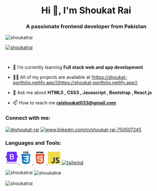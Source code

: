 <h1 align="center">Hi 👋, I'm Shoukat Rai</h1>
<h3 align="center">A passionate frontend developer from Pakistan</h3>

<p align="left"> <img src="https://komarev.com/ghpvc/?username=shoukatrai&label=Profile%20views&color=0e75b6&style=flat" alt="shoukatrai" /> </p>

<p align="left"> <a href="https://github.com/ryo-ma/github-profile-trophy"><img src="https://github-profile-trophy.vercel.app/?username=shoukatrai" alt="shoukatrai" /></a> </p>

<p align="left"> <a href="https://twitter.com/" target="blank"><img src="https://img.shields.io/twitter/follow/?logo=twitter&style=for-the-badge" alt="" /></a> </p>

- 🌱 I’m currently learning **Full stack web and app development**

- 👨‍💻 All of my projects are available at [https://shoukat-portfolio.netlify.app/](https://shoukat-portfolio.netlify.app/)

- 💬 Ask me about **HTML5 , CSS3 , Javascript , Bootstrap , React.js**

- 📫 How to reach me **raishoukat033@gmail.com**

<h3 align="left">Connect with me:</h3>
<p align="left">
<a href="https://codepen.io/@shoukat-rai" target="blank"><img align="center" src="https://raw.githubusercontent.com/rahuldkjain/github-profile-readme-generator/master/src/images/icons/Social/codepen.svg" alt="@shoukat-rai" height="30" width="40" /></a>
<a href="https://linkedin.com/in/www.linkedin.com/in/shoukat-rai-750507245" target="blank"><img align="center" src="https://raw.githubusercontent.com/rahuldkjain/github-profile-readme-generator/master/src/images/icons/Social/linked-in-alt.svg" alt="www.linkedin.com/in/shoukat-rai-750507245" height="30" width="40" /></a>
</p>

<h3 align="left">Languages and Tools:</h3>
<p align="left"> <a href="https://getbootstrap.com" target="_blank" rel="noreferrer"> <img src="https://raw.githubusercontent.com/devicons/devicon/master/icons/bootstrap/bootstrap-plain-wordmark.svg" alt="bootstrap" width="40" height="40"/> </a> <a href="https://www.w3schools.com/css/" target="_blank" rel="noreferrer"> <img src="https://raw.githubusercontent.com/devicons/devicon/master/icons/css3/css3-original-wordmark.svg" alt="css3" width="40" height="40"/> </a> <a href="https://www.w3.org/html/" target="_blank" rel="noreferrer"> <img src="https://raw.githubusercontent.com/devicons/devicon/master/icons/html5/html5-original-wordmark.svg" alt="html5" width="40" height="40"/> </a> <a href="https://developer.mozilla.org/en-US/docs/Web/JavaScript" target="_blank" rel="noreferrer"> <img src="https://raw.githubusercontent.com/devicons/devicon/master/icons/javascript/javascript-original.svg" alt="javascript" width="40" height="40"/> </a> <a href="https://tailwindcss.com/" target="_blank" rel="noreferrer"> <img src="https://www.vectorlogo.zone/logos/tailwindcss/tailwindcss-icon.svg" alt="tailwind" width="40" height="40"/> </a> </p>

<p><img align="left" src="https://github-readme-stats.vercel.app/api/top-langs?username=shoukatrai&show_icons=true&locale=en&layout=compact" alt="shoukatrai" /></p>

<p>&nbsp;<img align="center" src="https://github-readme-stats.vercel.app/api?username=shoukatrai&show_icons=true&locale=en" alt="shoukatrai" /></p>

<p><img align="center" src="https://github-readme-streak-stats.herokuapp.com/?user=shoukatrai&" alt="shoukatrai" /></p>
